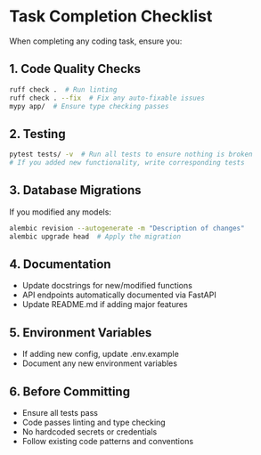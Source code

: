 # Task Completion Checklist

When completing any coding task, ensure you:

## 1. Code Quality Checks
```bash
ruff check .  # Run linting
ruff check . --fix  # Fix any auto-fixable issues
mypy app/  # Ensure type checking passes
```

## 2. Testing
```bash
pytest tests/ -v  # Run all tests to ensure nothing is broken
# If you added new functionality, write corresponding tests
```

## 3. Database Migrations
If you modified any models:
```bash
alembic revision --autogenerate -m "Description of changes"
alembic upgrade head  # Apply the migration
```

## 4. Documentation
- Update docstrings for new/modified functions
- API endpoints automatically documented via FastAPI
- Update README.md if adding major features

## 5. Environment Variables
- If adding new config, update .env.example
- Document any new environment variables

## 6. Before Committing
- Ensure all tests pass
- Code passes linting and type checking
- No hardcoded secrets or credentials
- Follow existing code patterns and conventions